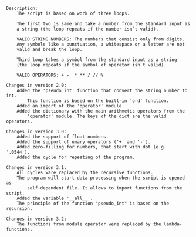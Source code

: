     Description:
        The script is based on work of three loops.

        The first two is same and take a number from the standard input as 
        a string (the loop repeats if the number isn`t valid).

        VALID STRING NUMBERS: The numbers that consist only from digits. 
        Any symbols like a punctuation, a whitespace or a letter are not 
        valid and break the loop.

        Third loop takes a symbol from the standard input as a string 
        (the loop repeats if the symbol of operator isn`t valid).

        VALID OPERATORS: + -  * ** / // %

    Changes in version 2.0:
        Added the 'pseudo_int' function that convert the string number to int. 
            This function is based on the built-in 'ord' function.
        Added an import of the 'operator' module.
        Added the dictionary with the main arithmetic operators from the 
            'operator' module. The keys of the dict are the valid operators.

    Changes in version 3.0:
        Added the support of float numbers.
        Added the support of unary operators ('+' and '-').
        Added zero-filling for numbers, that start with dot (e.g. '.0544').
        Added the cycle for repeating of the program.

    Changes in version 3.1:
        All cycles ware replaced by the recursive functions.
        The program will start data processing when the script is opened as
            self-dependent file. It allows to import functions from the script.
        Added the variable '__all__'.
        The principle of the function "pseudo_int" is based on the recursion.

    Changes in version 3.2:
        The functions from module operator were replaced by the lambda-functions.
